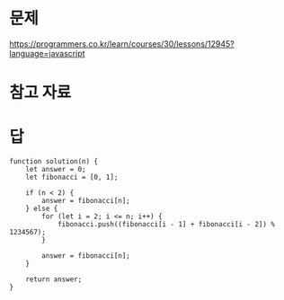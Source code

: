 # 문제
https://programmers.co.kr/learn/courses/30/lessons/12945?language=javascript

# 참고 자료

# 답
    function solution(n) {
        let answer = 0;
        let fibonacci = [0, 1];

        if (n < 2) {
            answer = fibonacci[n];
        } else {
            for (let i = 2; i <= n; i++) {
                fibonacci.push((fibonacci[i - 1] + fibonacci[i - 2]) % 1234567);
            }

            answer = fibonacci[n];
        }

        return answer;
    }
